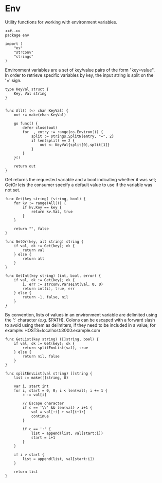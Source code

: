 # Env

Utility functions for working with environment variables.

	<<#-->>
	package env

	import (
		"os"
		"strconv"
		"strings"
	)

Environment variables are a set of key/value pairs of the form "key=value". In
order to retrieve specific variables by key, the input string is split on the
'=' sign.

	type KeyVal struct {
		Key, Val string
	}


	func All() (<- chan KeyVal) {
		out := make(chan KeyVal)

		go func() {
			defer close(out)
			for _, entry := range(os.Environ()) {
				split := strings.SplitN(entry, "=", 2)
				if len(split) == 2 {
					out <- KeyVal{split[0],split[1]}
				}
			}
		}()

		return out
	}

Get returns the requested variable and a bool indicating whether it was set;
GetOr lets the consumer specify a default value to use if the variable was
not set.

	func Get(key string) (string, bool) {
		for kv := range(All()) {
			if kv.Key == key {
				return kv.Val, true
			}
		}

		return "", false
	}

	func GetOr(key, alt string) string {
		if val, ok := Get(key); ok {
			return val
		} else {
			return alt
		}
	}

	func GetInt(key string) (int, bool, error) {
		if val, ok := Get(key); ok {
			i, err := strconv.ParseInt(val, 0, 0)
			return int(i), true, err
		} else {
			return -1, false, nil
		}
	}

By convention, lists of values in an environment variable are delimited using
the ':' character (e.g. $PATH). Colons can be escaped with a forward slash to
avoid using them as delimiters, if they need to be included in a value; for
example: HOSTS=localhost\:3000:example.com

	func GetList(key string) ([]string, bool) {
		if val, ok := Get(key); ok {
			return splitEnvList(val), true
		} else {
			return nil, false
		}
	}

	func splitEnvList(val string) []string {
		list := make([]string, 0)

		var i, start int
		for i, start = 0, 0; i < len(val); i += 1 {
			c := val[i]

			// Escape character
			if c == '\\' && len(val) > i+1 {
				val = val[:i] + val[i+1:]
				continue
			}

			if c == ':' {
				list = append(list, val[start:i])
				start = i+1
			}
		}

		if i > start {
			list = append(list, val[start:i])
		}

		return list
	}
